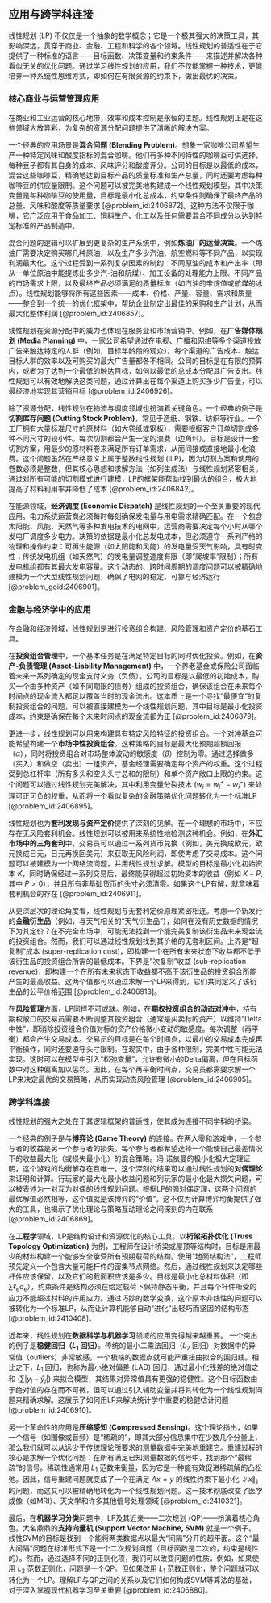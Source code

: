 ## 应用与跨学科连接

线性规划 (LP) 不仅仅是一个抽象的数学概念；它是一个极其强大的决策工具，其影响深远，贯穿于商业、金融、工程和科学的各个领域。线性规划的普适性在于它提供了一种标准的语言——目标函数、决策变量和约束条件——来描述并解决各种看似无关的优化问题。通过学习线性规划的应用，我们不仅能掌握一种技术，更能培养一种系统性思维方式，即如何在有限资源的约束下，做出最优的决策。

### 核心商业与运营管理应用

在商业和工业运营的核心地带，效率和成本控制是永恒的主题。线性规划正是在这些领域大放异彩，为复杂的资源分配问题提供了清晰的解决方案。

一个经典的应用场景是**混合问题 (Blending Problem)**。想象一家咖啡公司希望生产一种特定风味和酸度指标的混合咖啡。他们有多种不同特性的咖啡豆可供选择，每种豆子都有其自身的成本、风味评分和酸度评分。公司的目标是以最低的成本，混合这些咖啡豆，精确地达到目标产品的质量标准和生产总量，同时还要考虑每种咖啡豆的供应量限制。这个问题可以被完美地构建成一个线性规划模型，其中决策变量是每种咖啡豆的使用量，目标是最小化总成本，约束条件则确保了最终产品的总量、风味和酸度等质量要求 [@problem_id:2406872]。这种方法不仅限于咖啡，它广泛应用于食品加工、饲料生产、化工以及任何需要混合不同成分以达到特定标准的产品制造中。

混合问题的逻辑可以扩展到更复杂的生产系统中，例如**炼油厂的运营决策**。一个炼油厂需要决定购买哪几种原油，以及生产多少汽油、航空燃料等不同产品，以实现利润最大化。这个过程受到一系列复杂因素的制约：不同原油的成本和产出率（即从一单位原油中能提炼出多少汽-油和航煤）、加工设备的处理能力上限、不同产品的市场需求上限，以及最终产品必须满足的质量标准（如汽油的辛烷值或航煤的冰点）。线性规划能够将所有这些因素——成本、价格、产量、容量、需求和质量——整合到一个统一的优化框架中，帮助企业制定出最佳的采购和生产计划，从而最大化整体利润 [@problem_id:2406857]。

线性规划在资源分配中的威力也体现在服务业和市场营销中。例如，在**广告媒体规划 (Media Planning)** 中，一家公司希望通过在电视、广播和网络等多个渠道投放广告来触达特定的人群（例如，目标年龄段的观众）。每个渠道的广告成本、触达目标人群的效率以及可购买的最大广告量都各不相同。公司的目标是在有限的预算内，或者为了达到一个最低的触达目标，如何以最低的总成本分配其广告支出。线性规划可以有效地解决这类问题，通过计算出在每个渠道上购买多少广告量，可以最经济地实现其营销目标 [@problem_id:2406926]。

除了资源分配，线性规划在物流与调度领域也扮演着关键角色。一个经典的例子是**切割库存问题 (Cutting Stock Problem)**，常见于造纸、钢铁、纺织等行业。一个工厂拥有大量标准尺寸的原材料（如大卷纸或钢板），需要根据客户订单切割成多种不同尺寸的较小件。每次切割都会产生一定的浪费（边角料）。目标是设计一套切割方案，用最少的原材料卷来满足所有订单需求，从而间接或直接地最小化浪费。这个问题虽然在严格意义上属于整数线性规划 (ILP)，因为切割方案和使用的卷数必须是整数，但其核心思想和求解方法（如列生成法）与线性规划紧密相关。通过对所有可能的切割模式进行建模，LP的框架能帮助找到最优的组合，极大地提高了材料利用率并降低了成本 [@problem_id:2406842]。

在能源领域，**经济调度 (Economic Dispatch)** 是线性规划的一个至关重要的现代应用。电力系统运营商必须每时每刻确保发电量与用电需求精确匹配。在一个包含太阳能、风能、天然气等多种发电技术的电网中，运营商需要决定每个小时从哪个发电厂调度多少电力。决策的依据是最小化总发电成本，但必须遵守一系列严格的物理和操作约束：可再生能源（如太阳能和风能）的发电量受天气影响，具有时变性；传统发电机组（如天然气）的发电量调整速度有限（即“爬坡率”限制）；所有发电机组都有其最大发电容量。这个动态的、跨时间周期的调度问题可以被精确地建模为一个大型线性规划问题，确保了电网的稳定、可靠与经济运行 [@problem_goid:2406901]。

### 金融与经济学中的应用

在金融和经济领域，线性规划是进行投资组合构建、风险管理和资产定价的基石工具。

在**投资组合管理**中，一个基本任务是在满足特定目标的同时优化投资。例如，在**资产-负债管理 (Asset-Liability Management)** 中，一个养老基金或保险公司面临着未来一系列确定的现金支付义务（负债）。公司的目标是以最低的初始成本，购买一个由多种资产（如不同期限的债券）组成的投资组合，确保该组合在未来每个时间点的现金流入都足以覆盖当时的现金流出。这本质上是一个寻找“最便宜”的复制投资组合的问题，可以被直接建模为一个线性规划问题，其中目标是最小化投资成本，约束是确保在每个未来时间点的现金流都为正 [@problem_id:2406879]。

更进一步，线性规划可以用来构建具有特定风险特征的投资组合。一个对冲基金可能希望构建一个**市场中性投资组合**。这种策略的目标是最大化预期超额回报（$\alpha$），同时将投资组合对市场整体波动的敏感度（$\beta$）控制为零。通过选择做多（买入）和做空（卖出）一组资产，基金经理需要确定每个资产的权重。这个过程受到总杠杆率（所有多头和空头头寸总和的限制）和单个资产敞口上限的约束。这个问题可以通过线性规划完美解决，其中利用变量分裂技术 ($w_i = w_i^+ - w_i^-$) 来处理可正可负的权重，从而将一个看似复杂的金融策略优化问题转化为一个标准LP [@problem_id:2406895]。

线性规划也为**套利发现与资产定价**提供了深刻的见解。在一个理想的市场中，不应存在无风险套利机会。线性规划可以被用来系统性地检测这种机会。例如，在**外汇市场中的三角套利**中，交易员可以通过一系列货币兑换（例如，美元换成欧元，欧元换成日元，日元再换回美元）来获取无风险利润，即使考虑了交易成本。这个问题可以被建模为一个网络流问题，并用线性规划求解。模型的目标是最小化初始资本 $K$，同时确保经过一系列交易后，最终能获得超过初始资本的收益（例如 $K+P$, 其中 $P>0$），并且所有非基础货币的头寸必须清零。如果这个LP有解，就意味着套利机会的存在 [@problem_id:2406911]。

从更深层次的理论角度看，线性规划与无套利定价原理紧密相连。考虑一个新发行的**金融衍生品**（例如，与天气相关的“天气衍生品”），如何在没有历史数据的情况下为其定价？在不完全市场中，可能无法找到一个能完美复制该衍生品未来现金流的投资组合。然而，我们可以通过线性规划找到其价格的无套利区间。上界是“超复制”成本 (super-replication cost)，即构建一个在所有未来状态下收益都不低于该衍生品的投资组合所需的最低成本。下界是“次复制”收益 (sub-replication revenue)，即构建一个在所有未来状态下收益都不高于该衍生品的投资组合所能产生的最高收益。这两个值都可以通过求解一个LP来得到，它们共同定义了该衍生品的公平价格范围 [@problem_id:2406913]。

在**风险管理**方面，LP同样不可或缺。例如，在**期权投资组合的动态对冲**中，持有期权敞口的交易员需要不断调整其投资组合（通常是买卖标的资产）以维持“Delta中性”，即消除投资组合价值对标的资产价格微小变动的敏感度。每次调整（再平衡）都会产生交易成本。交易员的目标是在每个时间点，以最小的交易成本完成再平衡操作，同时还要遵守头寸限制。在现实中，由于各种限制，完美中性可能无法实现。这时可以在模型中引入“松弛变量”，允许有微小的Delta偏离，但在目标函数中对这种偏离加以惩罚。因此，在每个再平衡时间点，交易员都需要求解一个LP来决定最优的交易策略，从而实现动态风险管理 [@problem_id:2406905]。

### 跨学科连接

线性规划的强大之处在于其逻辑框架的普适性，使其成为连接不同学科的桥梁。

一个经典的例子是与**博弈论 (Game Theory)** 的连接。在两人零和游戏中，一个参与者的收益是另一个参与者的损失。每个参与者都希望选择一个能使自己最差情况下的收益最大化（或损失最小化）的混合策略。冯·诺依曼的极小化极大定理证明，这个游戏的均衡解存在且唯一。这个深刻的结果可以通过线性规划的**对偶理论**来证明和计算。行玩家的最大化最小收益问题和列玩家的最小化最大损失问题，可以被表述为一对互为对偶的线性规划问题。根据LP的强对偶定理，这两个问题的最优解值必然相等，这个值就是该博弈的“价值”。这不仅为计算博弈均衡提供了强大的工具，也揭示了优化理论与策略互动理论之间深刻的内在联系 [@problem_id:2406869]。

在**工程学**领域，LP是结构设计和资源优化的核心工具。以**桁架拓扑优化 (Truss Topology Optimization)** 为例，工程师在设计桥梁或屋顶等结构时，目标是用最少的材料构建一个能够安全承受所有预期载荷的结构。使用“地面结构法”，工程师预先定义一个包含大量可能杆件的密集节点网络。然后，通过线性规划来决定哪些杆件应该保留，以及它们的截面积应该是多少。目标是最小化总材料体积（即 $\sum \ell_e a_e$），约束条件是结构必须在给定载荷下保持静态平衡，并且每个杆件所受的应力不能超过材料的许用应力。通过巧妙的数学变换，这个原本非线性的问题可以被转化为一个标准LP，从而让计算机能够自动“进化”出轻巧而坚固的结构形态 [@problem_id:2410408]。

近年来，线性规划在**数据科学与机器学习**领域的应用变得越来越重要。
一个突出的例子是**稳健回归（$L_1$ 回归）**。传统的最小二乘法回归（$L_2$ 回归）对数据中的异常值（outliers）非常敏感，一个极端的数据点就可能严重扭曲拟合的回归线。相比之下，$L_1$ 回归，也称为最小绝对偏差 (LAD) 回归，通过最小化残差的绝对值之和 ($\sum |y_i - \hat{y}_i|$) 来拟合模型，其结果对异常值具有更强的稳健性。这个目标函数由于绝对值的存在而不可微，但可以通过引入辅助变量并将其转化为一个线性规划问题来精确求解。这展示了如何用LP来解决统计学中重要的稳健估计问题 [@problem_id:2406910]。

另一个革命性的应用是**压缩感知 (Compressed Sensing)**。这个理论指出，如果一个信号（如图像或音频）是“稀疏的”，即其大部分信息集中在少数几个分量上，那么我们就可以从远少于传统理论所要求的测量数据中完美地重建它。重建过程的核心是求解一个优化问题：在所有满足已知测量数据的信号中，找到那个“最稀疏”的信号。稀疏性通常用 $L_1$ 范数来衡量，因为它是一种能有效促进稀疏解的凸松弛。因此，信号重建问题就变成了一个在满足 $Ax=y$ 的线性约束下最小化 $\|x\|_1$ 的问题，而这又可以被精确地转化为一个线性规划问题。这一技术彻底改变了医学成像（如MRI）、天文学和许多其他信号处理领域 [@problem_id:2410321]。

最后，在**机器学习分类**问题中，LP及其近亲——二次规划 (QP)——扮演着核心角色。大名鼎鼎的**支持向量机 (Support Vector Machine, SVM)** 就是一个例子。线性SVM的目标是找到一个能将两类数据点以最大“间隔”分开的超平面。这个“最大间隔”问题在标准形式下是一个二次规划问题（目标函数是二次的，约束是线性的）。然而，通过选择不同的正则化项，我们可以改变问题的性质。例如，如果使用 $L_2$ 范数正则化，问题是一个QP。但如果改用 $L_1$ 范数正则化，整个问题就可以转化为一个LP。理解LP与QP之间的关系以及它们如何构成SVM等算法的基础，对于深入掌握现代机器学习至关重要 [@problem_id:2406880]。